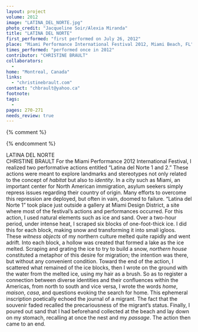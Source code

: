 ```yaml
---
layout: project
volume: 2012
image: "LATINA_DEL_NORTE.jpg"
photo_credit: "Jacqueline Soir/Alexia Miranda"
title: "LATINA DEL NORTE"
first_performed: "first performed on July 26, 2012"
place: "Miami Performance International Festival 2012, Miami Beach, FL"
times_performed: "performed once in 2012"
contributor: "CHRISTINE BRAULT"
collaborators: 
  - 
home: "Montreal, Canada"
links: 
  - "christinebrault.com"
contact: "chbrault@yahoo.ca"
footnote: 
tags: 
  - 
pages: 270-271
needs_review: true
---
```


{% comment %} 

{% endcomment %}

 LATINA DEL NORTE  
 CHRISTINE BRAULT 
 For the Miami Performance 2012 International Festival, I realized two performative actions entitled “Latina del Norte 1 and 2.” These actions were meant to explore landmarks and stereotypes not only related to the concept of <em>habitat</em> but also to <em>identity</em>. In a city such as Miami, an important center for North American immigration, asylum seekers simply repress issues regarding their country of origin. Many efforts to overcome this repression are deployed, but often in vain, doomed to failure. 
 “Latina del Norte 1” took place just outside a gallery at Miami Design District, a site where most of the festival’s actions and performances occurred. For this action, I used natural elements such as ice and sand. Over a two-hour period, under intense heat, I scraped six blocks of one-foot-thick ice. I did this for each block, making snow and transforming it into small igloos. These <em>witness objects</em> of my northern culture melted quite rapidly and went adrift. Into each block, a hollow was created that formed a lake as the ice melted. Scraping and grating the ice to try to build a snow, <em>northern house</em> constituted a metaphor of this desire for migration; the intention was there, but without any convenient condition. 
 Toward the end of the action, I scattered what remained of the ice blocks, then I wrote on the ground with the water from the melted ice, using my hair as a brush. So as to register a connection between diverse identities and their confluences within the Americas, from north to south and vice versa, I wrote the words <em>home</em>, <em>maison</em>, <em>casa</em>, and questions evoking the search for home. This ephemeral inscription poetically echoed the journal of a migrant. The fact that the souvenir faded recalled the precariousness of the migrant’s status. Finally, I poured out sand that I had beforehand collected at the beach and lay down on my stomach, recalling at once the nest and my <em>passage</em>. The action then came to an end.  
